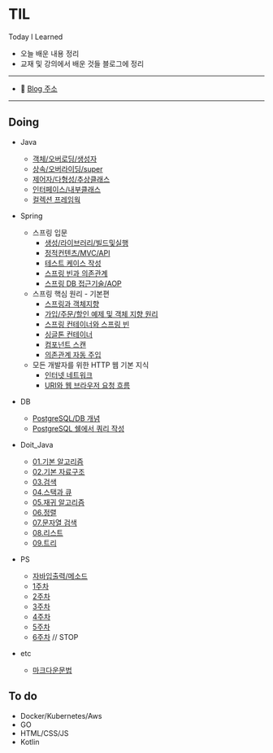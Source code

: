 # TIL
Today I Learned
- 오늘 배운 내용 정리
- 교재 및 강의에서 배운 것들 블로그에 정리

---
- 📄 [Blog 주소](https://sksk713-til.netlify.app/)

---
## Doing
- Java
    - [객체/오버로딩/생성자](https://sksk713-til.netlify.app/docs/Java/ja01)
    - [상속/오버라이딩/super](https://sksk713-til.netlify.app/docs/Java/ja02)
    - [제어자/다형성/추상클래스](https://sksk713-til.netlify.app/docs/Java/ja03)
    - [인터페이스/내부클래스](https://sksk713-til.netlify.app/docs/Java/ja04)
    - [컬렉션 프레임웍](https://sksk713-til.netlify.app/docs/Java/ja05)
- Spring
    - 스프링 입문
        - [생성/라이브러리/빌드및실행](https://sksk713-til.netlify.app/docs/Spring/%EC%8A%A4%ED%94%84%EB%A7%81%20%EC%9E%85%EB%AC%B8/sp01)
        - [정적컨텐츠/MVC/API](https://sksk713-til.netlify.app/docs/Spring/%EC%8A%A4%ED%94%84%EB%A7%81%20%EC%9E%85%EB%AC%B8/sp02)
        - [테스트 케이스 작성](https://sksk713-til.netlify.app/docs/Spring/%EC%8A%A4%ED%94%84%EB%A7%81%20%EC%9E%85%EB%AC%B8/sp03)
        - [스프링 빈과 의존관계](https://sksk713-til.netlify.app/docs/Spring/%EC%8A%A4%ED%94%84%EB%A7%81%20%EC%9E%85%EB%AC%B8/sp04)
        - [스프링 DB 접근기술/AOP](https://sksk713-til.netlify.app/docs/Spring/%EC%8A%A4%ED%94%84%EB%A7%81%20%EC%9E%85%EB%AC%B8/sp05)
    - 스프링 핵심 원리 - 기본편
        - [스프링과 객체지향](https://sksk713-til.netlify.app/docs/Spring/%EC%8A%A4%ED%94%84%EB%A7%81%20%ED%95%B5%EC%8B%AC/sp06)
        - [가입/주문/할인 예제 및 객체 지향 원리](https://sksk713-til.netlify.app/docs/Spring/%EC%8A%A4%ED%94%84%EB%A7%81%20%ED%95%B5%EC%8B%AC/sp07)
        - [스프링 컨테이너와 스프링 빈](https://sksk713-til.netlify.app/docs/Spring/%EC%8A%A4%ED%94%84%EB%A7%81%20%ED%95%B5%EC%8B%AC/sp08)
        - [싱글톤 컨테이너](https://sksk713-til.netlify.app/docs/Spring/%EC%8A%A4%ED%94%84%EB%A7%81%20%ED%95%B5%EC%8B%AC/sp09)
        - [컴포넌트 스캔](https://sksk713-til.netlify.app/docs/Spring/%EC%8A%A4%ED%94%84%EB%A7%81%20%ED%95%B5%EC%8B%AC/sp10)
        - [의존관계 자동 주입](https://sksk713-til.netlify.app/docs/Spring/%EC%8A%A4%ED%94%84%EB%A7%81%20%ED%95%B5%EC%8B%AC/sp11)
    - 모든 개발자를 위한 HTTP 웹 기본 지식
        - [인터넷 네트워크](https://sksk713-til.netlify.app/docs/Spring/HTTP/sp14)
        - [URI와 웹 브라우저 요청 흐름](https://sksk713-til.netlify.app/docs/Spring/HTTP/sp15)        
- DB
    - [PostgreSQL/DB 개념](https://sksk713-til.netlify.app/docs/%EB%8D%B0%EC%9D%B4%ED%84%B0%EB%B2%A0%EC%9D%B4%EC%8A%A4/sql01)
    - [PostgreSQL 쉘에서 쿼리 작성](https://sksk713-til.netlify.app/docs/%EB%8D%B0%EC%9D%B4%ED%84%B0%EB%B2%A0%EC%9D%B4%EC%8A%A4/sql02)
- Doit_Java
    - [01.기본 알고리즘](https://sksk713-til.netlify.app/docs/Doit_algorithm/doit01)
    - [02.기본 자료구조](https://sksk713-til.netlify.app/docs/Doit_algorithm/doit02)
    - [03.검색](https://sksk713-til.netlify.app/docs/Doit_algorithm/doit03)
    - [04.스택과 큐](https://sksk713-til.netlify.app/docs/Doit_algorithm/doit04)
    - [05.재귀 알고리즘](https://sksk713-til.netlify.app/docs/Doit_algorithm/doit05)
    - [06.정렬](https://sksk713-til.netlify.app/docs/Doit_algorithm/doit06)
    - [07.문자열 검색](https://sksk713-til.netlify.app/docs/Doit_algorithm/doit07)
    - [08.리스트](https://sksk713-til.netlify.app/docs/Doit_algorithm/doit08)
    - [09.트리](https://sksk713-til.netlify.app/docs/Doit_algorithm/doit09)
- PS
    - [자바입출력/메소드](https://sksk713-til.netlify.app/docs/PS/pstip01)
    - [1주차](https://sksk713-til.netlify.app/docs/PS/week1)
    - [2주차](https://sksk713-til.netlify.app/docs/PS/week2)
    - [3주차](https://sksk713-til.netlify.app/docs/PS/week3)
    - [4주차](https://sksk713-til.netlify.app/docs/PS/week4)
    - [5주차](https://sksk713-til.netlify.app/docs/PS/week5)
    - [6주차](https://sksk713-til.netlify.app/docs/PS/week6) // STOP 


- etc
    - [마크다운문법](https://sksk713-til.netlify.app/docs/markdown)

## To do
- Docker/Kubernetes/Aws
- GO
- HTML/CSS/JS
- Kotlin
